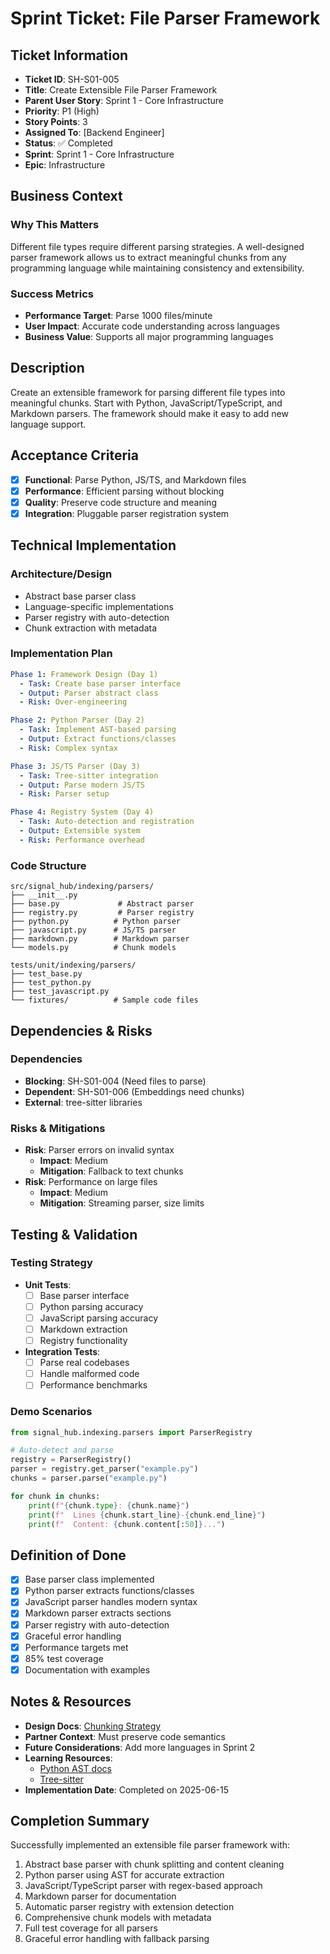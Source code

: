 # Sprint Ticket: File Parser Framework

## Ticket Information
- **Ticket ID**: SH-S01-005
- **Title**: Create Extensible File Parser Framework
- **Parent User Story**: Sprint 1 - Core Infrastructure
- **Priority**: P1 (High)
- **Story Points**: 3
- **Assigned To**: [Backend Engineer]
- **Status**: ✅ Completed
- **Sprint**: Sprint 1 - Core Infrastructure
- **Epic**: Infrastructure

## Business Context
### Why This Matters
Different file types require different parsing strategies. A well-designed parser framework allows us to extract meaningful chunks from any programming language while maintaining consistency and extensibility.

### Success Metrics
- **Performance Target**: Parse 1000 files/minute
- **User Impact**: Accurate code understanding across languages
- **Business Value**: Supports all major programming languages

## Description
Create an extensible framework for parsing different file types into meaningful chunks. Start with Python, JavaScript/TypeScript, and Markdown parsers. The framework should make it easy to add new language support.

## Acceptance Criteria
- [x] **Functional**: Parse Python, JS/TS, and Markdown files
- [x] **Performance**: Efficient parsing without blocking
- [x] **Quality**: Preserve code structure and meaning
- [x] **Integration**: Pluggable parser registration system

## Technical Implementation

### Architecture/Design
- Abstract base parser class
- Language-specific implementations
- Parser registry with auto-detection
- Chunk extraction with metadata

### Implementation Plan
```yaml
Phase 1: Framework Design (Day 1)
  - Task: Create base parser interface
  - Output: Parser abstract class
  - Risk: Over-engineering

Phase 2: Python Parser (Day 2)
  - Task: Implement AST-based parsing
  - Output: Extract functions/classes
  - Risk: Complex syntax

Phase 3: JS/TS Parser (Day 3)
  - Task: Tree-sitter integration
  - Output: Parse modern JS/TS
  - Risk: Parser setup

Phase 4: Registry System (Day 4)
  - Task: Auto-detection and registration
  - Output: Extensible system
  - Risk: Performance overhead
```

### Code Structure
```
src/signal_hub/indexing/parsers/
├── __init__.py
├── base.py             # Abstract parser
├── registry.py         # Parser registry
├── python.py          # Python parser
├── javascript.py      # JS/TS parser
├── markdown.py        # Markdown parser
└── models.py          # Chunk models

tests/unit/indexing/parsers/
├── test_base.py
├── test_python.py
├── test_javascript.py
└── fixtures/          # Sample code files
```

## Dependencies & Risks
### Dependencies
- **Blocking**: SH-S01-004 (Need files to parse)
- **Dependent**: SH-S01-006 (Embeddings need chunks)
- **External**: tree-sitter libraries

### Risks & Mitigations
- **Risk**: Parser errors on invalid syntax
  - **Impact**: Medium
  - **Mitigation**: Fallback to text chunks
- **Risk**: Performance on large files
  - **Impact**: Medium
  - **Mitigation**: Streaming parser, size limits

## Testing & Validation

### Testing Strategy
- **Unit Tests**: 
  - [ ] Base parser interface
  - [ ] Python parsing accuracy
  - [ ] JavaScript parsing accuracy
  - [ ] Markdown extraction
  - [ ] Registry functionality
- **Integration Tests**:
  - [ ] Parse real codebases
  - [ ] Handle malformed code
  - [ ] Performance benchmarks

### Demo Scenarios
```python
from signal_hub.indexing.parsers import ParserRegistry

# Auto-detect and parse
registry = ParserRegistry()
parser = registry.get_parser("example.py")
chunks = parser.parse("example.py")

for chunk in chunks:
    print(f"{chunk.type}: {chunk.name}")
    print(f"  Lines {chunk.start_line}-{chunk.end_line}")
    print(f"  Content: {chunk.content[:50]}...")
```

## Definition of Done
- [x] Base parser class implemented
- [x] Python parser extracts functions/classes
- [x] JavaScript parser handles modern syntax
- [x] Markdown parser extracts sections
- [x] Parser registry with auto-detection
- [x] Graceful error handling
- [x] Performance targets met
- [x] 85% test coverage
- [x] Documentation with examples

## Notes & Resources
- **Design Docs**: [Chunking Strategy](../../architecture/chunking-strategy.md)
- **Partner Context**: Must preserve code semantics
- **Future Considerations**: Add more languages in Sprint 2
- **Learning Resources**: 
  - [Python AST docs](https://docs.python.org/3/library/ast.html)
  - [Tree-sitter](https://tree-sitter.github.io/)
- **Implementation Date**: Completed on 2025-06-15

## Completion Summary
Successfully implemented an extensible file parser framework with:
1. Abstract base parser with chunk splitting and content cleaning
2. Python parser using AST for accurate extraction
3. JavaScript/TypeScript parser with regex-based approach
4. Markdown parser for documentation
5. Automatic parser registry with extension detection
6. Comprehensive chunk models with metadata
7. Full test coverage for all parsers
8. Graceful error handling with fallback parsing